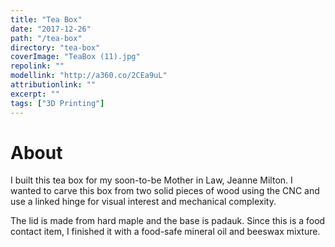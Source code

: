 ```yaml
---
title: "Tea Box"
date: "2017-12-26"
path: "/tea-box"
directory: "tea-box"
coverImage: "TeaBox (11).jpg"
repolink: ""
modellink: "http://a360.co/2CEa9uL"
attributionlink: ""
excerpt: ""
tags: ["3D Printing"]
---
```


# About

I built this tea box for my soon-to-be Mother in Law, Jeanne Milton. I wanted to carve this box from two solid pieces of wood using the CNC and use a linked hinge for visual interest and mechanical complexity.

The lid is made from hard maple and the base is padauk. Since this is a food contact item, I finished it with a food-safe mineral oil and beeswax mixture.
